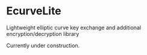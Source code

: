 # EcurveLite
Lightweight elliptic curve key exchange and additional encryption/decryption library

Currently under construction.
